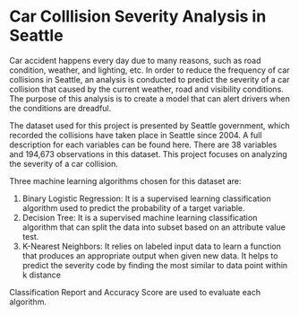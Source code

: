 # Car Colllision Severity Analysis in Seattle

Car accident happens every day due to many reasons, such as road condition, weather, and lighting, etc. In order to reduce the frequency of car collisions in Seattle, an analysis is conducted to predict the severity of a car collision that caused by the current weather, road and visibility conditions. The purpose of this analysis is to create a model that can alert drivers when the conditions are dreadful.

The dataset used for this project is presented by Seattle government, which recorded the collisions have taken place in Seattle since 2004. A full description for each variables can be found here. There are 38 variables and 194,673 observations in this dataset. This project focuses on analyzing the severity of a car collision. 

Three machine learning algorithms chosen for this dataset are:
1. Binary Logistic Regression: It is a supervised learning classification algorithm used to predict the probability of a target variable.
2. Decision Tree: It is a supervised machine learning classification algorithm that can split the data into subset based on an attribute value test.
3. K-Nearest Neighbors: It relies on labeled input data to learn a function that produces an appropriate output when given new data. It helps to predict the severity code by finding the most similar to data point within k distance

Classification Report and Accuracy Score are used to evaluate each algorithm. 
